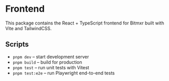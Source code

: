 # Frontend

This package contains the React + TypeScript frontend for Bitmxr built with Vite and TailwindCSS.

## Scripts

- `pnpm dev` – start development server
- `pnpm build` – build for production
- `pnpm test` – run unit tests with Vitest
- `pnpm test:e2e` – run Playwright end-to-end tests
